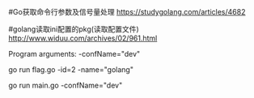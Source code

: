 #Go获取命令行参数及信号量处理
https://studygolang.com/articles/4682

#golang读取ini配置的pkg(读取配置文件)
http://www.widuu.com/archives/02/961.html


Program arguments: -confName="dev"

go run flag.go -id=2 -name="golang"

go run main.go -confName="dev"















